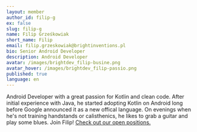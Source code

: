 ```yaml
---
layout: member
author_id: filip-g
ex: false
slug: filip-g
name: Filip Grześkowiak
short_name: Filip
email: filip.grzeskowiak@brightinventions.pl
bio: Senior Android Developer
description: Android Developer
avatar: /images/brightdev_filip-busine.png
avatar_hover: /images/brightdev_filip-passio.png
published: true
language: en
---
```

Android Developer with a great passion for Kotlin and clean code. After initial experience with Java, he started adopting Kotlin on Android long before Google announced it as a new offical language. On evenings when he's not training handstands or calisthenics, he likes to grab a guitar and play some blues. Join Filip! [Check out our open positions.](https://brightinventions.pl/career/)